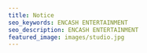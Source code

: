 ```yaml
---
title: Notice
seo_keywords: ENCASH ENTERTAINMENT
seo_description: ENCASH ENTERTAINMENT
featured_image: images/studio.jpg
---
```

